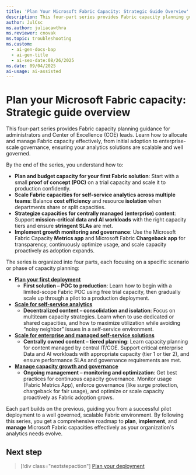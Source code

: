 ```yaml
---
title: 'Plan Your Microsoft Fabric Capacity: Strategic Guide Overview'
description: This four-part series provides Fabric capacity planning guidance for administrators and Center of Excellence (COE) leads. Learn how to allocate and manage Fabric capacity effectively, from initial adoption to enterprise-scale governance, ensuring your analytics solutions are scalable and well governed.
author: JulCsc
ms.author: juliacawthra
ms.reviewer: cnovak
ms.topic: troubleshooting
ms.custom:
  - ai-gen-docs-bap
  - ai-gen-title
  - ai-seo-date:08/26/2025
ms.date: 09/04/2025
ai-usage: ai-assisted
---
```


# Plan your Microsoft Fabric capacity: Strategic guide overview

This four-part series provides Fabric capacity planning guidance for administrators and Center of Excellence (COE) leads. Learn how to allocate and manage Fabric capacity effectively, from initial adoption to enterprise-scale governance, ensuring your analytics solutions are scalable and well governed.

By the end of the series, you understand how to:

- **Plan and budget capacity for your first Fabric solution**: Start with a small **proof of concept (POC)** on a trial capacity and scale it to production confidently.
- **Scale Fabric capacities for self-service analytics across multiple teams**: Balance **cost efficiency** and resource **isolation** when departments share or split capacities.
- **Strategize capacities for centrally managed (enterprise) content**: Support **mission-critical data and AI workloads** with the right capacity tiers and ensure **stringent SLAs** are met.
- **Implement growth monitoring and governance**: Use the Microsoft Fabric Capacity **Metrics app** and Microsoft Fabric **Chargeback app** for transparency, continuously optimize usage, and scale capacity proactively as adoption expands.

The series is organized into four parts, each focusing on a specific scenario or phase of capacity planning:

- [**Plan your first deployment**](capacity-planning-plan-deployment.md)  
  - **First solution – POC to production**: Learn how to begin with a limited-scope Fabric POC using free trial capacity, then gradually scale up through a pilot to a production deployment.
- [**Scale for self-service analytics**](capacity-planning-scale-self-service-analytics.md)  
  - **Decentralized content – consolidation and isolation**: Focus on multiteam capacity strategies. Learn when to use dedicated or shared capacities, and how to maximize utilization while avoiding “noisy neighbor” issues in a self-service environment.
- [**Scale for enterprise and managed self-service solutions**](capacity-planning-enterprise-managed-self-service-solutions.md)
  - **Centrally owned content – tiered planning**: Learn capacity planning for content managed by central IT/COE. Support critical enterprise Data and AI workloads with appropriate capacity (tier 1 or tier 2), and ensure performance SLAs and governance requirements are met.
- [**Manage capacity growth and governance**](capacity-planning-manage-capacity-growth-governance.md)
  - **Ongoing management – monitoring and optimization**: Get best practices for continuous capacity governance. Monitor usage (Fabric Metrics App), enforce governance (like surge protection, chargeback for fair usage), and optimize or scale capacity proactively as Fabric adoption grows.

Each part builds on the previous, guiding you from a successful pilot deployment to a well governed, scalable Fabric environment. By following this series, you get a comprehensive roadmap to **plan**, **implement**, and **manage** Microsoft Fabric capacities effectively as your organization's analytics needs evolve.

## Next step

> [!div class="nextstepaction"]
> [Plan your deployment](capacity-planning-plan-deployment.md)
